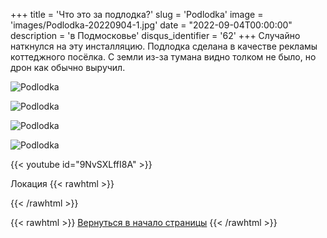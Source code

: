 +++
title = 'Что это за подлодка?'
slug = 'Podlodka'
image = 'images/Podlodka-20220904-1.jpg'
date = "2022-09-04T00:00:00"
description = 'в Подмосковье'
disqus_identifier = '62'
+++
Случайно наткнулся на эту инсталляцию.
Подлодка сделана в качестве рекламы коттеджного посёлка.
С земли из-за тумана видно толком не было, но дрон как обычно выручил.

![Podlodka](/images/Podlodka-20220904-2.jpg)

![Podlodka](/images/Podlodka-20220904-3.jpg)

![Podlodka](/images/Podlodka-20220904-4.jpg)

![Podlodka](/images/Podlodka-20220904-5.jpg)

{{< youtube id="9NvSXLffI8A" >}}

Локация
{{< rawhtml >}}
<script type="text/javascript" charset="utf-8" async src="https://api-maps.yandex.ru/services/constructor/1.0/js/?um=constructor%3Acb1c69abebd752404fed50c4317532d06f0e56e182e73467c301080cde3f453e&amp;width=1280&amp;height=720&amp;lang=ru_RU&amp;scroll=true"></script>
{{< /rawhtml >}}

{{< rawhtml >}}
<a href="#">Вернуться в начало страницы</a>
{{< /rawhtml >}}